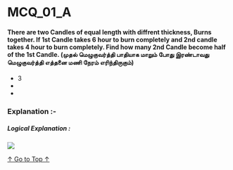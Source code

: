 <a name="TOP"></a> 

 # MCQ_01_A

#### There are two Candles of equal length with diffrent thickness, Burns together. If 1st Candle takes 6 hour to burn completely and 2nd candle takes 4 hour to burn completely. Find how many 2nd Candle become half of the 1st Candle. (முதல் மெழுகுவர்த்தி பாதியாக மாறும் போது இரண்டாவது மெழுகுவர்த்தி எத்தனை மணி நேரம் எரிந்திருகும்) 
  - 3
  -
  -

### Explanation :-
##### Logical Explanation :
   
 ![](ref_img/aptitude/mcqa01_1.svg)




[↑ Go to Top ↑](#TOP)
